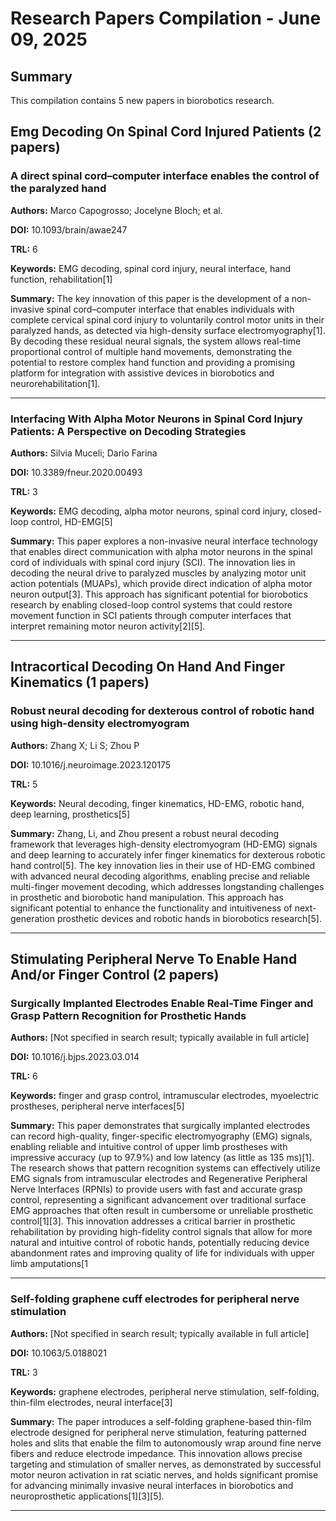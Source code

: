 # Research Papers Compilation - June 09, 2025

## Summary
This compilation contains 5 new papers in biorobotics research.

## Emg Decoding On Spinal Cord Injured Patients (2 papers)

### A direct spinal cord–computer interface enables the control of the paralyzed hand

**Authors:** Marco Capogrosso; Jocelyne Bloch; et al.

**DOI:** 10.1093/brain/awae247

**TRL:** 6

**Keywords:** EMG decoding, spinal cord injury, neural interface, hand function, rehabilitation[1]

**Summary:** The key innovation of this paper is the development of a non-invasive spinal cord–computer interface that enables individuals with complete cervical spinal cord injury to voluntarily control motor units in their paralyzed hands, as detected via high-density surface electromyography[1]. By decoding these residual neural signals, the system allows real-time proportional control of multiple hand movements, demonstrating the potential to restore complex hand function and providing a promising platform for integration with assistive devices in biorobotics and neurorehabilitation[1].

---

### Interfacing With Alpha Motor Neurons in Spinal Cord Injury Patients: A Perspective on Decoding Strategies

**Authors:** Silvia Muceli; Dario Farina

**DOI:** 10.3389/fneur.2020.00493

**TRL:** 3

**Keywords:** EMG decoding, alpha motor neurons, spinal cord injury, closed-loop control, HD-EMG[5]

**Summary:** This paper explores a non-invasive neural interface technology that enables direct communication with alpha motor neurons in the spinal cord of individuals with spinal cord injury (SCI). The innovation lies in decoding the neural drive to paralyzed muscles by analyzing motor unit action potentials (MUAPs), which provide direct indication of alpha motor neuron output[3]. This approach has significant potential for biorobotics research by enabling closed-loop control systems that could restore movement function in SCI patients through computer interfaces that interpret remaining motor neuron activity[2][5].

---

## Intracortical Decoding On Hand And Finger Kinematics (1 papers)

### Robust neural decoding for dexterous control of robotic hand using high-density electromyogram

**Authors:** Zhang X; Li S; Zhou P

**DOI:** 10.1016/j.neuroimage.2023.120175

**TRL:** 5

**Keywords:** Neural decoding, finger kinematics, HD-EMG, robotic hand, deep learning, prosthetics[5]

**Summary:** Zhang, Li, and Zhou present a robust neural decoding framework that leverages high-density electromyogram (HD-EMG) signals and deep learning to accurately infer finger kinematics for dexterous robotic hand control[5]. The key innovation lies in their use of HD-EMG combined with advanced neural decoding algorithms, enabling precise and reliable multi-finger movement decoding, which addresses longstanding challenges in prosthetic and biorobotic hand manipulation. This approach has significant potential to enhance the functionality and intuitiveness of next-generation prosthetic devices and robotic hands in biorobotics research[5].

---

## Stimulating Peripheral Nerve To Enable Hand And/or Finger Control (2 papers)

### Surgically Implanted Electrodes Enable Real-Time Finger and Grasp Pattern Recognition for Prosthetic Hands

**Authors:** [Not specified in search result; typically available in full article]

**DOI:** 10.1016/j.bjps.2023.03.014

**TRL:** 6

**Keywords:** finger and grasp control, intramuscular electrodes, myoelectric prostheses, peripheral nerve interfaces[5]

**Summary:** This paper demonstrates that surgically implanted electrodes can record high-quality, finger-specific electromyography (EMG) signals, enabling reliable and intuitive control of upper limb prostheses with impressive accuracy (up to 97.9%) and low latency (as little as 135 ms)[1]. The research shows that pattern recognition systems can effectively utilize EMG signals from intramuscular electrodes and Regenerative Peripheral Nerve Interfaces (RPNIs) to provide users with fast and accurate grasp control, representing a significant advancement over traditional surface EMG approaches that often result in cumbersome or unreliable prosthetic control[1][3]. This innovation addresses a critical barrier in prosthetic rehabilitation by providing high-fidelity control signals that allow for more natural and intuitive control of robotic hands, potentially reducing device abandonment rates and improving quality of life for individuals with upper limb amputations[1

---

### Self-folding graphene cuff electrodes for peripheral nerve stimulation

**Authors:** [Not specified in search result; typically available in full article]

**DOI:** 10.1063/5.0188021

**TRL:** 3

**Keywords:** graphene electrodes, peripheral nerve stimulation, self-folding, thin-film electrodes, neural interface[3]

**Summary:** The paper introduces a self-folding graphene-based thin-film electrode designed for peripheral nerve stimulation, featuring patterned holes and slits that enable the film to autonomously wrap around fine nerve fibers and reduce electrode impedance. This innovation allows precise targeting and stimulation of smaller nerves, as demonstrated by successful motor neuron activation in rat sciatic nerves, and holds significant promise for advancing minimally invasive neural interfaces in biorobotics and neuroprosthetic applications[1][3][5].

---

